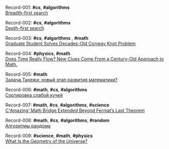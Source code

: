 
Record-001: **#cs**, **#algorithms**  
[Breadth-first search](https://en.wikipedia.org/wiki/Breadth-first_search)

Record-002: **#cs**, **#algorithms**  
[Depth-first search](https://en.wikipedia.org/wiki/Depth-first_search)

Record-003: **#cs**, **#algorithms** , **#math**  
[Graduate Student Solves Decades-Old Conway Knot Problem](https://www.quantamagazine.org/graduate-student-solves-decades-old-conway-knot-problem-20200519/)

Record-004: **#physics**, **#math**  
[Does Time Really Flow? New Clues Come From a Century-Old Approach to Math.](https://www.quantamagazine.org/does-time-really-flow-new-clues-come-from-a-century-old-approach-to-math-20200407/)

Record-005: **#math**  
[Задача Танежи: новый этап развития математики?](https://habr.com/ru/post/502314/)

Record-006: **#math**, **#cs**, **#algorithms**  
[Сортировка слабой кучей](https://habr.com/ru/company/edison/blog/499786/)

Record-007: **#math**, **#cs**, **#algorithms**, **#science**  
[С‘Amazing’ Math Bridge Extended Beyond Fermat’s Last Theorem](https://www.quantamagazine.org/amazing-math-bridge-extended-beyond-fermats-last-theorem-20200406/)

Record-008: **#math**, **#cs**, **#algorithms**, **#random**  
[Алгоритмы рандома](https://habr.com/ru/post/499490/)

Record-009: **#science**, **#math**, **#physics**  
[What Is the Geometry of the Universe?](https://www.quantamagazine.org/what-is-the-geometry-of-the-universe-20200316/)